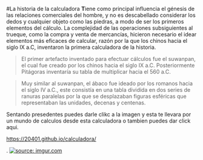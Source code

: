
#La historia de la calculadora
**T**iene como principal influencia el génesis de las relaciones comerciales del hombre, y no es descabellado considerar los dedos y cualquier objeto como las piedras, a modo de ser los primeros elementos del cálculo. La complejidad de las operaciones subsiguientes al trueque, como la compra y venta de mercancías, hicieron necesario el idear elementos más eficaces de calcular, razón por la que los chinos hacia el siglo IX a.C, inventaron la primera calculadora de la historia.

>El primer artefacto inventado para efectuar cálculos fue el suwanpan, el cual fue creado por los chinos hacia el siglo IX a.C. Posteriormente Pitágoras inventaría su tabla de multiplicar hacia el 560 a.C.

>Muy similar al suwanpan, el ábaco fue ideado por los romanos hacia el siglo IV a.C., este consistía en una tabla dividida en dos series de ranuras paralelas por la que se desplazaban figuras esféricas que representaban las unidades, decenas y centenas.

Sentando presedentes puedes darle clikc a la imagen y esta te llevara por un mundo de calculos desde esta calculadora o tambien puedes dar click aqui. 

https://20401.github.io/calculadora/



.                <a href="https://20401.github.io/calculadora/"><img src="https://i.imgur.com/I6FvN2U.png" title="source: imgur.com" /></a>
